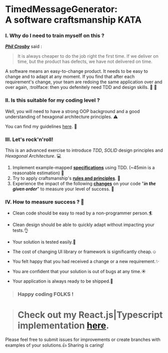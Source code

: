 # TimedMessageGenerator: <br>A software craftsmanship KATA

### I. Why do I need to train myself on this ? 

[**_Phil Crosby_**](https://en.wikipedia.org/wiki/Philip_B._Crosby) said :

>It is always cheaper to do the job right the first time. 
>If we deliver on time, but the product has defects, we have not delivered on time.


A software means an easy-to-change product. 
It needs to be easy to change and to adapt at any moment.
If you find that after each requirement's change, your team are redoing the same application over and over again, :trollface: 
then you defenitely need TDD and design skills. :pill: :gem:

### II. Is this suitable for my coding level ?

Well, you will need to have a strong OOP background and a good understanding of hexagonal architecture principles. :warning:

You can find my guidelines [here](OurRules.md). :book:

### III. Let's rock'n'roll!

This is an advanced exercise to introduce _TDD_, _SOLID_ design principles and _Hexagonal Architecture_. :computer:

1. Implement example-mapped [**specifications**](Spec.md) using TDD. (~45min is a reasonable estimation) :hammer:
2. Try to apply craftsmanship's [**rules and principles**](OurRules.md). :wrench:
3. Experience the impact of the following [**changes**](Changes.md) on your code "_**in the given order**_" to measure your level of success. :ghost:

### IV. How to measure success ? :dart:

- Clean code should be easy to read by a non-programmer person.:surfer:

- Clean design should be able to quickly adapt without impacting your tests.:ok_hand:

- Your solution is tested easily.:dash:

- The cost of changing UI library or framework is significantly cheap.:relaxed:

- You felt happy that you had received a change or a new requirement.:sparkles:

- You are confident that your solution is out of bugs at any time.:sunny:

- Your application is always ready to be shipped.:rocket:


> ### Happy coding FOLKS !


> # Check out my React.js|Typescript implementation [here](./app).  

Please feel free to submit issues for improvements or create branches with examples of your solutions.:+1:
Sharing is caring! 
